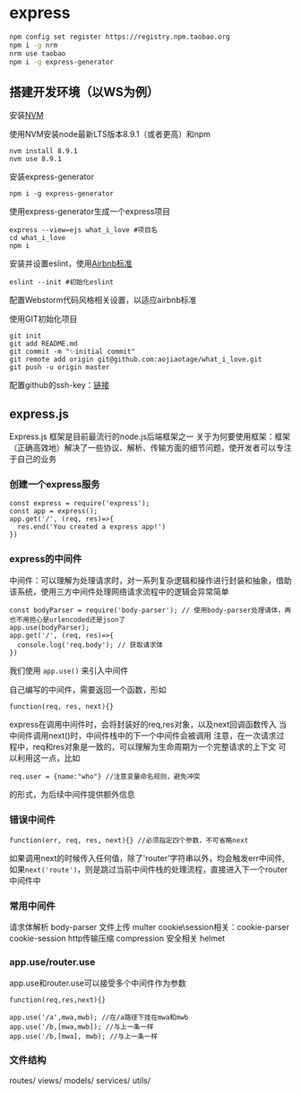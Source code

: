 # express

```sh
npm config set register https://registry.npm.taobao.org
npm i -g nrm
nrm use taobao
npm i -g express-generator
```

## 搭建开发环境（以WS为例）

安装[NVM](https://github.com/creationix/nvm/blob/master/README.md#installation)

使用NVM安装node最新LTS版本8.9.1（或者更高）和npm

```
nvm install 8.9.1
nvm use 8.9.1
```

安装express-generator

```
npm i -g express-generator
```

使用express-generator生成一个express项目

```
express --view=ejs what_i_love #项目名
cd what_i_love
npm i
```

安装并设置eslint，使用[Airbnb标准](https://www.npmjs.com/package/eslint-config-airbnb-base)

```
eslint --init #初始化eslint
```

配置Webstorm代码风格相关设置，以适应airbnb标准

使用GIT初始化项目

```
git init
git add README.md
git commit -m "✨initial commit"
git remote add origin git@github.com:aojiaotage/what_i_love.git
git push -u origin master
```

配置github的ssh-key：[链接](https://help.github.com/articles/connecting-to-github-with-ssh/)

## express.js

Express.js 框架是目前最流行的node.js后端框架之一
关于为何要使用框架：框架（正确高效地）解决了一些协议、解析、传输方面的细节问题，使开发者可以专注于自己的业务

### 创建一个express服务

```
const express = require('express');
const app = express();
app.get('/', (req, res)=>{
  res.end('You created a express app!')
})
```

### express的中间件

中间件：可以理解为处理请求时，对一系列复杂逻辑和操作进行封装和抽象，借助该系统，使用三方中间件处理网络请求流程中的逻辑会异常简单

```
const bodyParser = require('body-parser'); // 使用body-parser处理请体，再也不用担心是urlencoded还是json了
app.use(bodyParser);
app.get('/', (req, res)=>{
  console.log('req.body'); // 获取请求体
})
```

我们使用 `app.use()` 来引入中间件

自己编写的中间件，需要返回一个函数，形如

```
function(req, res, next){}
```

express在调用中间件时，会将封装好的req,res对象，以及next回调函数传入
当中间件调用next()时，中间件栈中的下一个中间件会被调用
注意，在一次请求过程中，req和res对象是一致的，可以理解为生命周期为一个完整请求的上下文
可以利用这一点，比如

```
req.user = {name:"who"} //注意变量命名规则，避免冲突
```

的形式，为后续中间件提供额外信息

### 错误中间件

```
function(err, req, res, next){} //必须指定四个参数，不可省略next
```

如果调用next的时候传入任何值，除了'router'字符串以外，均会触发err中间件,
如果`next('route')`，则是跳过当前中间件栈的处理流程，直接进入下一个router中间件中

### 常用中间件

请求体解析 body-parser
文件上传 multer
cookie\session相关：cookie-parser cookie-session
http传输压缩 compression
安全相关 helmet

### app.use/router.use

app.use和router.use可以接受多个中间件作为参数

```
function(req,res,next){}

app.use('/a',mwa,mwb); //在/a路径下挂在mwa和mwb
app.use('/b,[mwa,mwb]); //与上一条一样
app.use('/b,[mwa], mwb); //与上一条一样
```

### 文件结构

routes/
views/
models/
services/
utils/
